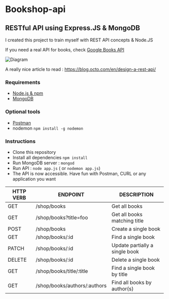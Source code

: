 Bookshop-api
============

RESTful API using Express.JS & MongoDB
--------------------------------------

I created this project to train myself with REST API concepts & Node.JS


If you need a real API for books, check [Google Books API](https://developers.google.com/books/)

![Diagram](https://image.noelshack.com/fichiers/2017/46/7/1511114738-bookshop-api-diagram.png)

A really nice article to read : https://blog.octo.com/en/design-a-rest-api/

### Requirements 
* [Node.js & npm](https://nodejs.org/en/)
* [MongoDB](https://www.mongodb.com/)

### Optional tools
* [Postman](https://www.getpostman.com/)
* nodemon `npm install -g nodemon` 

### Instructions
* Clone this repository
* Install all dependencies `npm install`
* Run MongoDB server : `mongod`
* Run API : `node app.js` ( or `nodemon app.js`)
* The API is now accessible. Have fun with Postman, CURL or any application you want

| HTTP VERB |           ENDPOINT           |            DESCRIPTION           |
|-----------|------------------------------|----------------------------------|
|    GET    | /shop/books 	               | Get all books                    |
|    GET    | /shop/books?title=foo        | Get all books matching title     |
|    POST   | /shop/books                  | Create a single book             |
|    GET    | /shop/books/:id              | Find a single book               |
|    PATCH  | /shop/books/:id              | Update partially a single book   |
|    DELETE | /shop/books/:id              | Delete a single book             |
|    GET    | /shop/books/title/:title     | Find a single book by title      |
|    GET    | /shop/books/authors/:authors | Find all books by author(s)      |